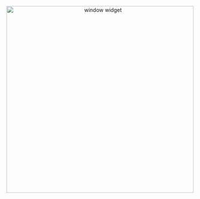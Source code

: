 <p align="center">
  <img src="https://window-lemon.vercel.app/api/Window?titleBar=Intro&title=Mrinal&desc=I+blend+my+passion+for+graphic+design+and+leadership+with+hands-on+experience+in+branding%2C+electronics%2C+and+machine+learning.+Skilled+in+tech+tools%2C+data+analysis%2C+and+hardware+projects%2C+I+thrive+when+collaborating+across+teams%E2%80%94using+both+my+technical+and+creative+strengths+to+develop+solutions%2C+turn+feedback+into+real+improvements.&theme=dark" alt="window widget" width="500">
</p>
